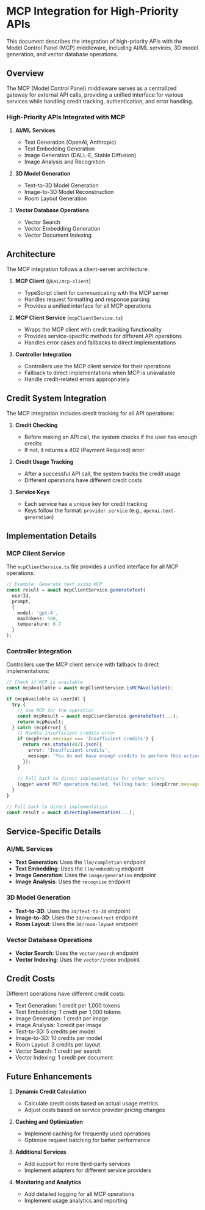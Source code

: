 # MCP Integration for High-Priority APIs

This document describes the integration of high-priority APIs with the Model Control Panel (MCP) middleware, including AI/ML services, 3D model generation, and vector database operations.

## Overview

The MCP (Model Control Panel) middleware serves as a centralized gateway for external API calls, providing a unified interface for various services while handling credit tracking, authentication, and error handling.

### High-Priority APIs Integrated with MCP

1. **AI/ML Services**
   - Text Generation (OpenAI, Anthropic)
   - Text Embedding Generation
   - Image Generation (DALL-E, Stable Diffusion)
   - Image Analysis and Recognition

2. **3D Model Generation**
   - Text-to-3D Model Generation
   - Image-to-3D Model Reconstruction
   - Room Layout Generation

3. **Vector Database Operations**
   - Vector Search
   - Vector Embedding Generation
   - Vector Document Indexing

## Architecture

The MCP integration follows a client-server architecture:

1. **MCP Client** (`@kai/mcp-client`)
   - TypeScript client for communicating with the MCP server
   - Handles request formatting and response parsing
   - Provides a unified interface for all MCP operations

2. **MCP Client Service** (`mcpClientService.ts`)
   - Wraps the MCP client with credit tracking functionality
   - Provides service-specific methods for different API operations
   - Handles error cases and fallbacks to direct implementations

3. **Controller Integration**
   - Controllers use the MCP client service for their operations
   - Fallback to direct implementations when MCP is unavailable
   - Handle credit-related errors appropriately

## Credit System Integration

The MCP integration includes credit tracking for all API operations:

1. **Credit Checking**
   - Before making an API call, the system checks if the user has enough credits
   - If not, it returns a 402 (Payment Required) error

2. **Credit Usage Tracking**
   - After a successful API call, the system tracks the credit usage
   - Different operations have different credit costs

3. **Service Keys**
   - Each service has a unique key for credit tracking
   - Keys follow the format: `provider.service` (e.g., `openai.text-generation`)

## Implementation Details

### MCP Client Service

The `mcpClientService.ts` file provides a unified interface for all MCP operations:

```typescript
// Example: Generate text using MCP
const result = await mcpClientService.generateText(
  userId,
  prompt,
  {
    model: 'gpt-4',
    maxTokens: 500,
    temperature: 0.7
  }
);
```

### Controller Integration

Controllers use the MCP client service with fallback to direct implementations:

```typescript
// Check if MCP is available
const mcpAvailable = await mcpClientService.isMCPAvailable();

if (mcpAvailable && userId) {
  try {
    // Use MCP for the operation
    const mcpResult = await mcpClientService.generateText(...);
    return mcpResult;
  } catch (mcpError) {
    // Handle insufficient credits error
    if (mcpError.message === 'Insufficient credits') {
      return res.status(402).json({
        error: 'Insufficient credits',
        message: 'You do not have enough credits to perform this action.'
      });
    }
    
    // Fall back to direct implementation for other errors
    logger.warn(`MCP operation failed, falling back: ${mcpError.message}`);
  }
}

// Fall back to direct implementation
const result = await directImplementation(...);
```

## Service-Specific Details

### AI/ML Services

- **Text Generation**: Uses the `llm/completion` endpoint
- **Text Embedding**: Uses the `llm/embedding` endpoint
- **Image Generation**: Uses the `image/generation` endpoint
- **Image Analysis**: Uses the `recognize` endpoint

### 3D Model Generation

- **Text-to-3D**: Uses the `3d/text-to-3d` endpoint
- **Image-to-3D**: Uses the `3d/reconstruct` endpoint
- **Room Layout**: Uses the `3d/room-layout` endpoint

### Vector Database Operations

- **Vector Search**: Uses the `vector/search` endpoint
- **Vector Indexing**: Uses the `vector/index` endpoint

## Credit Costs

Different operations have different credit costs:

- Text Generation: 1 credit per 1,000 tokens
- Text Embedding: 1 credit per 1,000 tokens
- Image Generation: 1 credit per image
- Image Analysis: 1 credit per image
- Text-to-3D: 5 credits per model
- Image-to-3D: 10 credits per model
- Room Layout: 3 credits per layout
- Vector Search: 1 credit per search
- Vector Indexing: 1 credit per document

## Future Enhancements

1. **Dynamic Credit Calculation**
   - Calculate credit costs based on actual usage metrics
   - Adjust costs based on service provider pricing changes

2. **Caching and Optimization**
   - Implement caching for frequently used operations
   - Optimize request batching for better performance

3. **Additional Services**
   - Add support for more third-party services
   - Implement adapters for different service providers

4. **Monitoring and Analytics**
   - Add detailed logging for all MCP operations
   - Implement usage analytics and reporting
